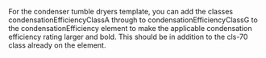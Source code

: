 For the condenser tumble dryers template, you can add the classes condensationEfficiencyClassA through to condensationEfficiencyClassG to the condensationEfficiency element to make the applicable condensation efficiency rating larger and bold. This should be in addition to the cls-70 class already on the element.